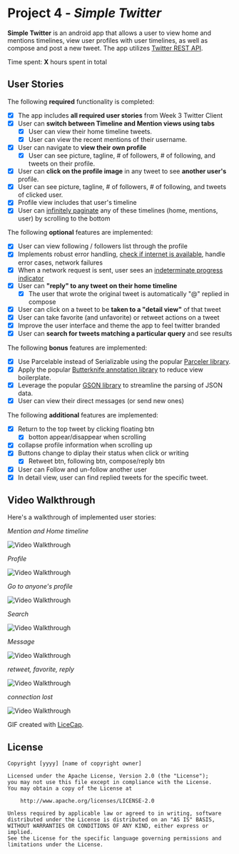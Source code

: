 # Project 4 - *Simple Twitter*

**Simple Twitter** is an android app that allows a user to view home and mentions timelines, view user profiles with user timelines, as well as compose and post a new tweet. The app utilizes [Twitter REST API](https://dev.twitter.com/rest/public).

Time spent: **X** hours spent in total

## User Stories

The following **required** functionality is completed:

* [x] The app includes **all required user stories** from Week 3 Twitter Client
* [x] User can **switch between Timeline and Mention views using tabs**
  * [x] User can view their home timeline tweets.
  * [x] User can view the recent mentions of their username.
* [x] User can navigate to **view their own profile**
  * [x] User can see picture, tagline, # of followers, # of following, and tweets on their profile.
* [x] User can **click on the profile image** in any tweet to see **another user's** profile.
 * [x] User can see picture, tagline, # of followers, # of following, and tweets of clicked user.
 * [x] Profile view includes that user's timeline
* [x] User can [infinitely paginate](http://guides.codepath.com/android/Endless-Scrolling-with-AdapterViews-and-RecyclerView) any of these timelines (home, mentions, user) by scrolling to the bottom

The following **optional** features are implemented:

* [x] User can view following / followers list through the profile
* [x] Implements robust error handling, [check if internet is available](http://guides.codepath.com/android/Sending-and-Managing-Network-Requests#checking-for-network-connectivity), handle error cases, network failures
* [x] When a network request is sent, user sees an [indeterminate progress indicator](http://guides.codepath.com/android/Handling-ProgressBars#progress-within-actionbar)
* [x] User can **"reply" to any tweet on their home timeline**
  * [x] The user that wrote the original tweet is automatically "@" replied in compose
* [x] User can click on a tweet to be **taken to a "detail view"** of that tweet
 * [x] User can take favorite (and unfavorite) or retweet actions on a tweet
* [x] Improve the user interface and theme the app to feel twitter branded
* [x] User can **search for tweets matching a particular query** and see results

The following **bonus** features are implemented:

* [x] Use Parcelable instead of Serializable using the popular [Parceler library](http://guides.codepath.com/android/Using-Parceler).
* [x] Apply the popular [Butterknife annotation library](http://guides.codepath.com/android/Reducing-View-Boilerplate-with-Butterknife) to reduce view boilerplate.
* [x] Leverage the popular [GSON library](http://guides.codepath.com/android/Using-Android-Async-Http-Client#decoding-with-gson-library) to streamline the parsing of JSON data.
* [x] User can view their direct messages (or send new ones)

The following **additional** features are implemented:

* [x] Return to the top tweet by clicking floating btn
  * [x] botton appear/disappear when scrolling 
* [x] collapse profile information when scrolling up
* [x] Buttons change to diplay their status when click or writing
  * [x] Retweet btn, following btn, compose/reply btn
* [x] User can Follow and un-follow another user
* [x] In detail view, user can find replied tweets for the specific tweet. 

## Video Walkthrough 

Here's a walkthrough of implemented user stories:

*Mention and Home timeline*

<img src='https://github.com/sammsiontir/SimpleTwitter/blob/master/mention_home_timeline.gif' title='Mention and Home' width='' alt='Video Walkthrough' />

*Profile*

<img src='https://github.com/sammsiontir/SimpleTwitter/blob/master/profile.gif' title='Profile' width='' alt='Video Walkthrough' />

*Go to anyone's profile*

<img src='https://github.com/sammsiontir/SimpleTwitter/blob/master/other_users.gif' title='Profile' width='' alt='Video Walkthrough' />

*Search*

<img src='https://github.com/sammsiontir/SimpleTwitter/blob/master/search.gif' title='Search' width='' alt='Video Walkthrough' />

*Message*

<img src='https://github.com/sammsiontir/SimpleTwitter/blob/master/message.gif' title='Search' width='' alt='Video Walkthrough' />

*retweet, favorite, reply*

<img src='https://github.com/sammsiontir/SimpleTwitter/blob/master/tweet_favorite.gif' title='Search' width='' alt='Video Walkthrough' />

*connection lost*

<img src='https://github.com/sammsiontir/SimpleTwitter/blob/master/connection_lost.gif' title='Search' width='' alt='Video Walkthrough' />


GIF created with [LiceCap](http://www.cockos.com/licecap/).


## License

    Copyright [yyyy] [name of copyright owner]

    Licensed under the Apache License, Version 2.0 (the "License");
    you may not use this file except in compliance with the License.
    You may obtain a copy of the License at

        http://www.apache.org/licenses/LICENSE-2.0

    Unless required by applicable law or agreed to in writing, software
    distributed under the License is distributed on an "AS IS" BASIS,
    WITHOUT WARRANTIES OR CONDITIONS OF ANY KIND, either express or implied.
    See the License for the specific language governing permissions and
    limitations under the License.
